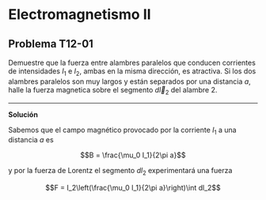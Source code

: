 # Electromagnetismo II
## Problema T12-01

Demuestre que la fuerza entre alambres paralelos que conducen corrientes de
intensidades $`I_1`$ e $`I_2`$, ambas en la misma dirección, es atractiva.
Si los dos alambres paralelos son muy largos y están separados por una
distancia $`a`$, halle la fuerza magnetica sobre el segmento $`d\vec{l}_2`$
del alambre 2.

---

**Solución**

Sabemos que el campo magnético provocado por la corriente $`I_1`$ a una
distancia $`a`$ es

```math
B = \frac{\mu_0 I_1}{2\pi a}
```

y por la fuerza de Lorentz el segmento $`dl_2`$ experimentará una fuerza

```math
F = I_2\left(\frac{\mu_0 I_1}{2\pi a}\right)\int dl_2
```
